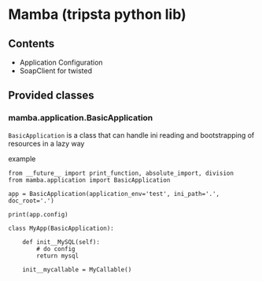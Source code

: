 # Mamba (tripsta python lib) 

## Contents

* Application Configuration
* SoapClient for twisted


## Provided classes

### mamba.application.BasicApplication

`BasicApplication` is a class that can handle ini reading and bootstrapping of resources in a lazy way

example

    from __future__ import print_function, absolute_import, division
    from mamba.application import BasicApplication

    app = BasicApplication(application_env='test', ini_path='.', doc_root='.')

    print(app.config)

    class MyApp(BasicApplication):

        def init__MySQL(self):
            # do config
            return mysql

        init__mycallable = MyCallable()

